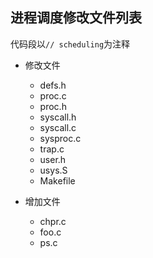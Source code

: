 ## 进程调度修改文件列表
代码段以`// scheduling`为注释

- 修改文件
    - defs.h
    - proc.c
    - proc.h
    - syscall.h
    - syscall.c
    - sysproc.c
    - trap.c
    - user.h
    - usys.S
    - Makefile

- 增加文件
    - chpr.c
    - foo.c
    - ps.c


